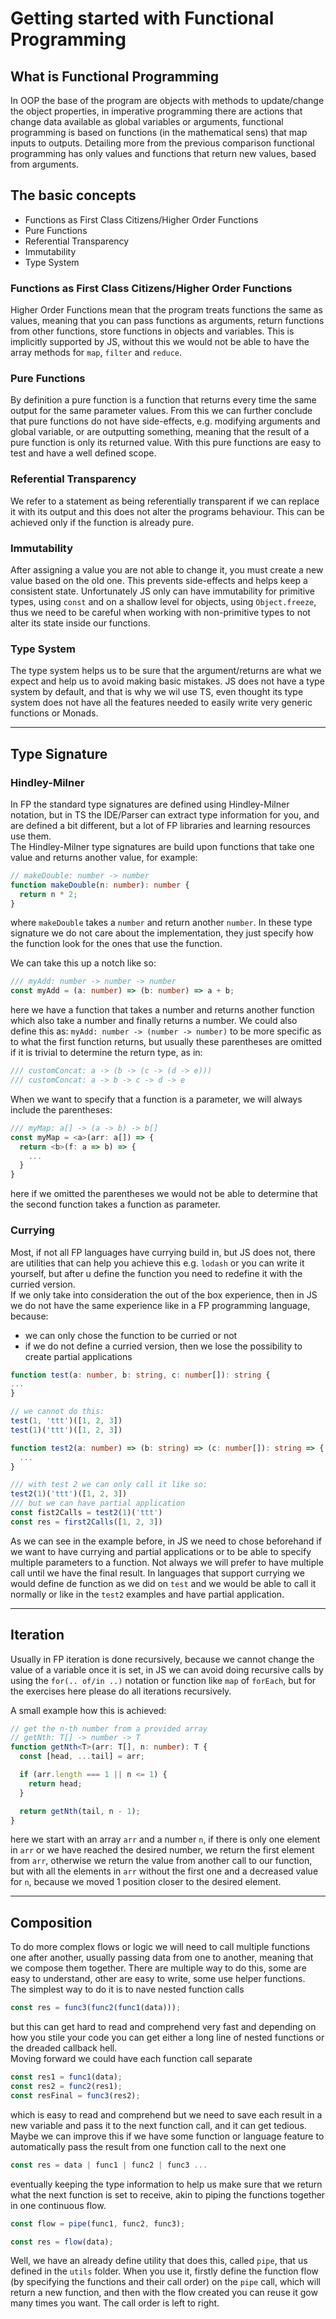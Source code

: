 # Getting started with Functional Programming

## What is Functional Programming

In OOP the base of the program are objects with methods to update/change the object properties, in imperative programming there are actions that change data available as global variables or arguments, functional programming is based on functions (in the mathematical sens) that map inputs to outputs. Detailing more from the previous comparison functional programming has only values and functions that return new values, based from arguments.

## The basic concepts

- Functions as First Class Citizens/Higher Order Functions
- Pure Functions
- Referential Transparency
- Immutability
- Type System

### Functions as First Class Citizens/Higher Order Functions

Higher Order Functions mean that the program treats functions the same as values, meaning that you can pass functions as arguments, return functions from other functions, store functions in objects and variables. This is implicitly supported by JS, without this we would not be able to have the array methods for `map`, `filter` and `reduce`.

### Pure Functions

By definition a pure function is a function that returns every time the same output for the same parameter values. From this we can further conclude that pure functions do not have side-effects, e.g. modifying arguments and global variable, or are outputting something, meaning that the result of a pure function is only its returned value. With this pure functions are easy to test and have a well defined scope.

### Referential Transparency

We refer to a statement as being referentially transparent if we can replace it with its output and this does not alter the programs behaviour. This can be achieved only if the function is already pure.

### Immutability

After assigning a value you are not able to change it, you must create a new value based on the old one. This prevents side-effects and helps keep a consistent state. Unfortunately JS only can have immutability for primitive types, using `const` and on a shallow level for objects, using `Object.freeze`, thus we need to be careful when working with non-primitive types to not alter its state inside our functions.

### Type System

The type system helps us to be sure that the argument/returns are what we expect and help us to avoid making basic mistakes. JS does not have a type system by default, and that is why we wil use TS, even thought its type system does not have all the features needed to easily write very generic functions or Monads.

---

## Type Signature

### Hindley-Milner

In FP the standard type signatures are defined using Hindley-Milner notation, but in TS the IDE/Parser can extract type information for you, and are defined a bit different, but a lot of FP libraries and learning resources use them.  
The Hindley-Milner type signatures are build upon functions that take one value and returns another value, for example:

```ts
// makeDouble: number -> number
function makeDouble(n: number): number {
  return n * 2;
}
```

where `makeDouble` takes a `number` and return another `number`. In these type signature we do not care about the implementation, they just specify how the function look for the ones that use the function.

We can take this up a notch like so:

```ts
/// myAdd: number -> number -> number
const myAdd = (a: number) => (b: number) => a + b;
```

here we have a function that takes a number and returns another function which also take a number and finally returns a number. We could also define this as: `myAdd: number -> (number -> number)` to be more specific as to what the first function returns, but usually these parentheses are omitted if it is trivial to determine the return type, as in:

```ts
/// customConcat: a -> (b -> (c -> (d -> e)))
/// customConcat: a -> b -> c -> d -> e
```

When we want to specify that a function is a parameter, we will always include the parentheses:

```ts
/// myMap: a[] -> (a -> b) -> b[]
const myMap = <a>(arr: a[]) => {
  return <b>(f: a => b) => {
    ...
  }
}
```

here if we omitted the parentheses we would not be able to determine that the second function takes a function as parameter.

### Currying

Most, if not all FP languages have currying build in, but JS does not, there are utilities that can help you achieve this e.g. `lodash` or you can write it yourself, but after u define the function you need to redefine it with the curried version.  
If we only take into consideration the out of the box experience, then in JS we do not have the same experience like in a FP programming language, because:

- we can only chose the function to be curried or not
- if we do not define a curried version, then we lose the possibility to create partial applications

```ts
function test(a: number, b: string, c: number[]): string {
...
}

// we cannot do this:
test(1, 'ttt')([1, 2, 3])
test(1)('ttt')([1, 2, 3])

function test2(a: number) => (b: string) => (c: number[]): string => {
  ...
}

/// with test 2 we can only call it like so:
test2(1)('ttt')([1, 2, 3])
/// but we can have partial application
const fist2Calls = test2(1)('ttt')
const res = first2Calls([1, 2, 3])
```

As we can see in the example before, in JS we need to chose beforehand if we want to have currying and partial applications or to be able to specify multiple parameters to a function. Not always we will prefer to have multiple call until we have the final result. In languages that support currying we would define de function as we did on `test` and we would be able to call it normally or like in the `test2` examples and have partial application.

---

## Iteration

Usually in FP iteration is done recursively, because we cannot change the value of a variable once it is set, in JS we can avoid doing recursive calls by using the `for(.. of/in ..)` notation or function like `map` of `forEach`, but for the exercises here please do all iterations recursively.

A small example how this is achieved:

```ts
// get the n-th number from a provided array
// getNth: T[] -> number -> T
function getNth<T>(arr: T[], n: number): T {
  const [head, ...tail] = arr;

  if (arr.length === 1 || n <= 1) {
    return head;
  }

  return getNth(tail, n - 1);
}
```

here we start with an array `arr` and a number `n`, if there is only one element in `arr` or we have reached the desired number, we return the first element from `arr`, otherwise we return the value from another call to our function, but with all the elements in `arr` without the first one and a decreased value for `n`, because we moved 1 position closer to the desired element.

---

## Composition

To do more complex flows or logic we will need to call multiple functions one after another, usually passing data from one to another, meaning that we compose them together. There are multiple way to do this, some are easy to understand, other are easy to write, some use helper functions.  
The simplest way to do it is to nave nested function calls

```ts
const res = func3(func2(func1(data)));
```

but this can get hard to read and comprehend very fast and depending on how you stile your code you can get either a long line of nested functions or the dreaded callback hell.  
Moving forward we could have each function call separate

```ts
const res1 = func1(data);
const res2 = func2(res1);
const resFinal = func3(res2);
```

which is easy to read and comprehend but we need to save each result in a new variable and pass it to the next function call, and it can get tedious. Maybe we can improve this if we have some function or language feature to automatically pass the result from one function call to the next one

```ts
const res = data | func1 | func2 | func3 ...
```

eventually keeping the type information to help us make sure that we return what the next function is set to receive, akin to piping the functions together in one continuous flow.

```ts
const flow = pipe(func1, func2, func3);

const res = flow(data);
```

Well, we have an already define utility that does this, called `pipe`, that us defined in the `utils` folder. When you use it, firstly define the function flow (by specifying the functions and their call order) on the `pipe` call, which will return a new function, and then with the flow created you can reuse it gow many times you want. The call order is left to right.
